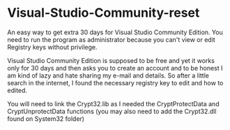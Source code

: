 # Visual-Studio-Community-reset
An easy way to get extra 30 days for Visual Studio Community Edition.
You need to run the program as administrator because you can't view or edit Registry keys without privilege.

Visual Studio Community Edition is supposed to be free and yet it works only for 30 days and then asks you to create an account and to be honest I am kind of lazy and hate sharing my e-mail and details. 
So after a little search in the internet, I found the necessary registry key to edit and how to edited.

You will need to link the Crypt32.lib as I needed the CryptProtectData and CryptUnprotectData functions (you may also need to add the Crypt32.dll found on System32 folder)
